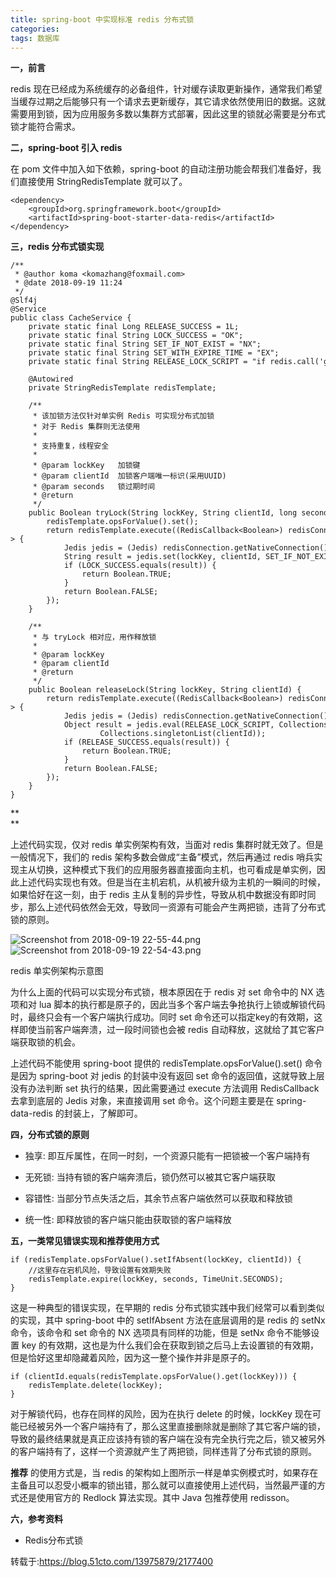 ```yaml
---
title: spring-boot 中实现标准 redis 分布式锁
categories: 
tags: 数据库
---
```

**一，前言**

redis
现在已经成为系统缓存的必备组件，针对缓存读取更新操作，通常我们希望当缓存过期之后能够只有一个请求去更新缓存，其它请求依然使用旧的数据。这就需要用到锁，因为应用服务多数以集群方式部署，因此这里的锁就必需要是分布式锁才能符合需求。

  

**二，spring-boot 引入 redis**

在 pom 文件中加入如下依赖，spring-boot 的自动注册功能会帮我们准备好，我们直接使用 StringRedisTemplate 就可以了。

    
    
    <dependency>
        <groupId>org.springframework.boot</groupId>
        <artifactId>spring-boot-starter-data-redis</artifactId>
    </dependency>

  

**三，redis 分布式锁实现**

    
    
    /**
     * @author koma <komazhang@foxmail.com>
     * @date 2018-09-19 11:24
     */
    @Slf4j
    @Service
    public class CacheService {
        private static final Long RELEASE_SUCCESS = 1L;
        private static final String LOCK_SUCCESS = "OK";
        private static final String SET_IF_NOT_EXIST = "NX";
        private static final String SET_WITH_EXPIRE_TIME = "EX";
        private static final String RELEASE_LOCK_SCRIPT = "if redis.call('get', KEYS[1]) == ARGV[1] then return redis.call('del', KEYS[1]) else return 0 end";
    
        @Autowired
        private StringRedisTemplate redisTemplate;
    
        /**
         * 该加锁方法仅针对单实例 Redis 可实现分布式加锁
         * 对于 Redis 集群则无法使用
         *
         * 支持重复，线程安全
         *
         * @param lockKey   加锁键
         * @param clientId  加锁客户端唯一标识(采用UUID)
         * @param seconds   锁过期时间
         * @return
         */
        public Boolean tryLock(String lockKey, String clientId, long seconds) {
            redisTemplate.opsForValue().set();
            return redisTemplate.execute((RedisCallback<Boolean>) redisConnection -> {
                Jedis jedis = (Jedis) redisConnection.getNativeConnection();
                String result = jedis.set(lockKey, clientId, SET_IF_NOT_EXIST, SET_WITH_EXPIRE_TIME, seconds);
                if (LOCK_SUCCESS.equals(result)) {
                    return Boolean.TRUE;
                }
                return Boolean.FALSE;
            });
        }
    
        /**
         * 与 tryLock 相对应，用作释放锁
         *
         * @param lockKey
         * @param clientId
         * @return
         */
        public Boolean releaseLock(String lockKey, String clientId) {
            return redisTemplate.execute((RedisCallback<Boolean>) redisConnection -> {
                Jedis jedis = (Jedis) redisConnection.getNativeConnection();
                Object result = jedis.eval(RELEASE_LOCK_SCRIPT, Collections.singletonList(lockKey),
                        Collections.singletonList(clientId));
                if (RELEASE_SUCCESS.equals(result)) {
                    return Boolean.TRUE;
                }
                return Boolean.FALSE;
            });
        }
    }

**  
**

上述代码实现，仅对 redis 单实例架构有效，当面对 redis 集群时就无效了。但是一般情况下，我们的 redis
架构多数会做成“主备”模式，然后再通过 redis
哨兵实现主从切换，这种模式下我们的应用服务器直接面向主机，也可看成是单实例，因此上述代码实现也有效。但是当在主机宕机，从机被升级为主机的一瞬间的时候，如果恰好在这一刻，由于
redis 主从复制的异步性，导致从机中数据没有即时同步，那么上述代码依然会无效，导致同一资源有可能会产生两把锁，违背了分布式锁的原则。  

  

![Screenshot from 2018-09-19
22-55-44.png](data:image/png;base64,PGh0bWw+PGhlYWQ+PHRpdGxlPkVSUk9SOiBBQ0NFU1MgREVOSUVEPC90aXRsZT48L2hlYWQ+PGJvZHk+PGNlbnRlcj48aDE+RVJST1I6IEFDQ0VTUyBERU5JRUQ8L2gxPjwvY2VudGVyPjxocj4KPGNlbnRlcj5TYXQsIDE5IEp1biAyMDIxIDA3OjU0OjQ3IEdNVCAodGFpa29vL0JDMjA0X2x0LWd1YW5neGktbmFubmluZy0zLWNhY2hlLTEpPC9jZW50ZXI+PC9CT0RZPjwvSFRNTD4KPCEtLSB3ZWIgY2FjaGUgLS0+Cg==)![Screenshot
from 2018-09-19
22-54-43.png](data:image/png;base64,PGh0bWw+PGhlYWQ+PHRpdGxlPkVSUk9SOiBBQ0NFU1MgREVOSUVEPC90aXRsZT48L2hlYWQ+PGJvZHk+PGNlbnRlcj48aDE+RVJST1I6IEFDQ0VTUyBERU5JRUQ8L2gxPjwvY2VudGVyPjxocj4KPGNlbnRlcj5TYXQsIDE5IEp1biAyMDIxIDA3OjU0OjQ2IEdNVCAodGFpa29vL0JDMjAxX2x0LWd1YW5neGktbmFubmluZy0zLWNhY2hlLTEpPC9jZW50ZXI+PC9CT0RZPjwvSFRNTD4KPCEtLSB3ZWIgY2FjaGUgLS0+Cg==)

redis 单实例架构示意图

  

为什么上面的代码可以实现分布式锁，根本原因在于 redis 对 set 命令中的 NX 选项和对 lua
脚本的执行都是原子的，因此当多个客户端去争抢执行上锁或解锁代码时，最终只会有一个客户端执行成功。同时 set
命令还可以指定key的有效期，这样即使当前客户端奔溃，过一段时间锁也会被 redis 自动释放，这就给了其它客户端获取锁的机会。

  

上述代码不能使用 spring-boot 提供的 redisTemplate.opsForValue().set() 命令是因为 spring-boot 对
jedis 的封装中没有返回 set 命令的返回值，这就导致上层没有办法判断 set 执行的结果，因此需要通过 execute 方法调用
RedisCallback 去拿到底层的 Jedis 对象，来直接调用 set 命令。这个问题主要是在 spring-data-redis
的封装上，了解即可。

  

**四，分布式锁的原则**

  * 独享: 即互斥属性，在同一时刻，一个资源只能有一把锁被一个客户端持有

  * 无死锁: 当持有锁的客户端奔溃后，锁仍然可以被其它客户端获取

  * 容错性: 当部分节点失活之后，其余节点客户端依然可以获取和释放锁

  * 统一性: 即释放锁的客户端只能由获取锁的客户端释放

  

**五，一类常见错误实现和推荐使用方式**

    
    
    if (redisTemplate.opsForValue().setIfAbsent(lockKey, clientId)) {
        //这里存在宕机风险，导致设置有效期失败
        redisTemplate.expire(lockKey, seconds, TimeUnit.SECONDS);
    }

这是一种典型的错误实现，在早期的 redis 分布式锁实践中我们经常可以看到类似的实现，其中 spring-boot 中的 setIfAbsent
方法在底层调用的是 redis 的 setNx 命令，该命令和 set 命令的 NX 选项具有同样的功能，但是 setNx 命令不能够设置 key
的有效期，这也是为什么我们会在获取到锁之后马上去设置锁的有效期，但是恰好这里却隐藏着风险，因为这一整个操作并非是原子的。

  

    
    
    if (clientId.equals(redisTemplate.opsForValue().get(lockKey))) {
        redisTemplate.delete(lockKey);
    }

对于解锁代码，也存在同样的风险，因为在执行 delete 的时候，lockKey
现在可能已经被另外一个客户端持有了，那么这里直接删除就是删除了其它客户端的锁，导致的最终结果就是真正应该持有锁的客户端在没有完全执行完之后，锁又被另外的客户端持有了，这样一个资源就产生了两把锁，同样违背了分布式锁的原则。

  

**推荐** 的使用方式是，当 redis
的架构如上图所示一样是单实例模式时，如果存在主备且可以忍受小概率的锁出错，那么就可以直接使用上述代码，当然最严谨的方式还是使用官方的 Redlock
算法实现。其中 Java 包推荐使用 redisson。  

  

**六，参考资料**

  * Redis分布式锁

  

转载于:https://blog.51cto.com/13975879/2177400

